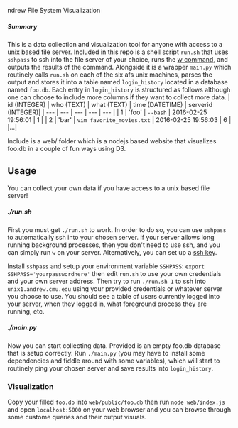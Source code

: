 ndrew File System Visualization
##### Summary
This is a data collection and visualization tool for anyone with access to a unix based file server. Included in this repo is a shell script `run.sh` that uses `sshpass` to ssh into the file server of your choice, runs the [w command], and outputs the results of the command. Alongside it is a wrapper `main.py` which routinely calls `run.sh` on each of the six afs unix machines, parses the output and stores it into a table named `login_history` located in a database named `foo.db`. Each entry in `login_history` is structured as follows although one can choose to include more columns if they want to collect more data.
| id (INTEGER) | who (TEXT) | what (TEXT) | time (DATETIME) | serverid (INTEGER)|
| --- | --- | --- | --- | --- |
| 1 | 'foo' | `--bash` | 2016-02-25 19:56:01 | 1 |
| 2 | 'bar' | `vim favorite_movies.txt` | 2016-02-25 19:56:03 | 6 |
|...|

Include is a web/ folder which is a nodejs based website that visualizes foo.db in a couple of fun ways using D3.

## Usage
You can collect your own data if you have access to a unix based file server!
##### ./run.sh
First you must get `./run.sh` to work. In order to do so, you can use `sshpass` to automatically ssh into your chosen server. If your server allows long running background processes, then you don't need to use ssh, and you can simply run `w` on your server. Alternatively, you can set up a [ssh key].

Install `sshpass` and setup your environment variable `SSHPASS`: `export SSHPASS='yourpasswordhere'` then edit `run.sh` to use your own credentials and your own server address. Then try to run `./run.sh 1` to ssh into `unix1.andrew.cmu.edu` using your provided credentials or whatever server you choose to use. You should see a table of users currently logged into your server, when they logged in, what foreground process they are running, etc.

##### ./main.py

Now you can start collecting data. Provided is an empty foo.db database that is setup correctly. Run `./main.py` (you may have to install some dependencies and fiddle around with some variables), which will start to routinely ping your chosen server and save results into `login_history`.

### Visualization

Copy your filled `foo.db` into `web/public/foo.db` then run `node web/index.js` and open `localhost:5000` on your web browser and you can browse through some custome queries and their output visuals.


[w command]: http://www.computerhope.com/unix/w.htm 
[ssh key]: https://www.digitalocean.com/community/tutorials/how-to-set-up-ssh-keys--2
